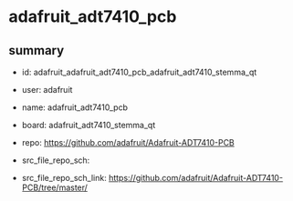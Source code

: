 # adafruit_adt7410_pcb
 
## summary 
* id: adafruit_adafruit_adt7410_pcb_adafruit_adt7410_stemma_qt
* user: adafruit
* name: adafruit_adt7410_pcb
* board: adafruit_adt7410_stemma_qt
* repo: https://github.com/adafruit/Adafruit-ADT7410-PCB



* src_file_repo_sch: 
* src_file_repo_sch_link: https://github.com/adafruit/Adafruit-ADT7410-PCB/tree/master/




